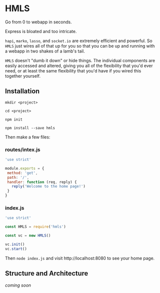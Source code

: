 # HMLS

Go from 0 to webapp in seconds.

Express is bloated and too intricate.

`hapi`, `marko`, `lasso`, and `socket.io` are extremely efficient and powerful.  So `HMLS` just wires all of that up for you so that you can be up and running with a webapp in two shakes of a lamb's tail.
 
 `HMLS` doesn't "dumb it down" or hide things.  The individual components are easily accessed and altered, giving you all of the flexibility that you'd ever need, or at least the same flexibility that you'd have if you wired this together yourself.
 
 ## Installation
 
 `mkdir <project>`
 
 `cd <project>`
 
 `npm init`
 
 `npm install --save hmls`
 
 Then make a few files:
 
 ### routes/intex.js
 
 ```js
'use strict'

module.exports = {
  method: 'get',
  path: '/',
  handler: function (req, reply) {
    reply('Welcome to the home page!')
  }
}
```
 
 ### index.js
 
 ```js
'use strict'

const HMLS = require('hmls')

const vc = new HMLS()

vc.init()
vc.start()
```

Then `node index.js` and visit http://localhost:8080 to see your home page.
 
 ## Structure and Architecture
 
 _coming soon_